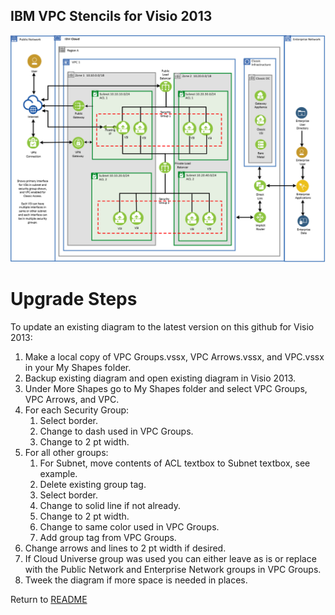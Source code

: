 ## IBM VPC Stencils for Visio 2013

![VPCExperience](/images/ibm_vpc_architecture_visio.png)

# Upgrade Steps

To update an existing diagram to the latest version on this github for Visio 2013:
1. Make a local copy of VPC Groups.vssx, VPC Arrows.vssx, and VPC.vssx in your My Shapes folder.
2. Backup existing diagram and open existing diagram in Visio 2013.
3. Under More Shapes go to My Shapes folder and select VPC Groups, VPC Arrows, and VPC.
4. For each Security Group: 
    1. Select border.
    2. Change to dash used in VPC Groups.
    3. Change to 2 pt width.
5. For all other groups:
    1. For Subnet, move contents of ACL textbox to Subnet textbox, see example.
    2. Delete existing group tag.
    3. Select border.
    4. Change to solid line if not already.
    5. Change to 2 pt width.
    6. Change to same color used in VPC Groups.
    7. Add group tag from VPC Groups.
6. Change arrows and lines to 2 pt width if desired.
7. If Cloud Universe group was used you can either leave as is or replace with the Public Network and Enterprise Network groups in VPC Groups.
8. Tweek the diagram if more space is needed in places.

Return to [README](/README.md)
